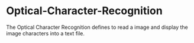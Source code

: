 # Optical-Character-Recognition

The Optical Character Recognition defines to read a image and display the image characters into a text file.
